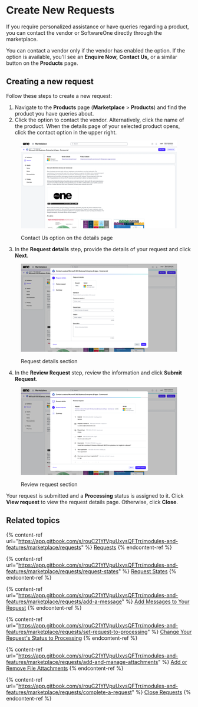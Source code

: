 # Create New Requests

If you require personalized assistance or have queries regarding a product, you can contact the vendor or SoftwareOne directly through the marketplace.

You can contact a vendor only if the vendor has enabled the option. If the option is available, you'll see an **Enquire Now,** **Contact Us,** or a similar button on the **Products** page.

## Creating a new request

Follow these steps to create a new request:

1. Navigate to the **Products** page (**Marketplace** > **Products**) and find the product you have queries about.&#x20;
2. Click the option to contact the vendor. Alternatively, click the name of the product. When the details page of your selected product opens, click the contact option in the upper right.&#x20;

<figure><img src="../../../.gitbook/assets/image (979).png" alt=""><figcaption><p>Contact Us option on the details page</p></figcaption></figure>

3. In the **Request details** step, provide the details of your request and click **Next**.

<figure><img src="../../../.gitbook/assets/image (980).png" alt=""><figcaption><p>Request details section</p></figcaption></figure>

4. In the **Review Request** step, review the information and click **Submit Request**.&#x20;

<figure><img src="../../../.gitbook/assets/image (981).png" alt=""><figcaption><p>Review request section</p></figcaption></figure>

Your request is submitted and a **Processing** status is assigned to it. Click **View request** to view the request details page. Otherwise, click **Close**.

## Related topics

{% content-ref url="https://app.gitbook.com/s/rouC21YfVpuUxysQFTrr/modules-and-features/marketplace/requests" %}
[Requests](https://app.gitbook.com/s/rouC21YfVpuUxysQFTrr/modules-and-features/marketplace/requests)
{% endcontent-ref %}

{% content-ref url="https://app.gitbook.com/s/rouC21YfVpuUxysQFTrr/modules-and-features/marketplace/requests/request-states" %}
[Request States](https://app.gitbook.com/s/rouC21YfVpuUxysQFTrr/modules-and-features/marketplace/requests/request-states)
{% endcontent-ref %}

{% content-ref url="https://app.gitbook.com/s/rouC21YfVpuUxysQFTrr/modules-and-features/marketplace/requests/add-a-message" %}
[Add Messages to Your Request](https://app.gitbook.com/s/rouC21YfVpuUxysQFTrr/modules-and-features/marketplace/requests/add-a-message)
{% endcontent-ref %}

{% content-ref url="https://app.gitbook.com/s/rouC21YfVpuUxysQFTrr/modules-and-features/marketplace/requests/set-request-to-processing" %}
[Change Your Request's Status to Processing](https://app.gitbook.com/s/rouC21YfVpuUxysQFTrr/modules-and-features/marketplace/requests/set-request-to-processing)
{% endcontent-ref %}

{% content-ref url="https://app.gitbook.com/s/rouC21YfVpuUxysQFTrr/modules-and-features/marketplace/requests/add-and-manage-attachments" %}
[Add or Remove File Attachments](https://app.gitbook.com/s/rouC21YfVpuUxysQFTrr/modules-and-features/marketplace/requests/add-and-manage-attachments)
{% endcontent-ref %}

{% content-ref url="https://app.gitbook.com/s/rouC21YfVpuUxysQFTrr/modules-and-features/marketplace/requests/complete-a-request" %}
[Close Requests](https://app.gitbook.com/s/rouC21YfVpuUxysQFTrr/modules-and-features/marketplace/requests/complete-a-request)
{% endcontent-ref %}
